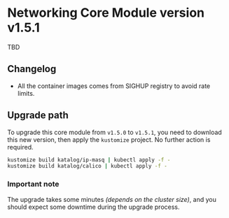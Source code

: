 # Networking Core Module version v1.5.1

TBD

## Changelog

- All the container images comes from SIGHUP registry to avoid rate limits.

## Upgrade path

To upgrade this core module from `v1.5.0` to `v1.5.1`, you need to download this new version, then apply the
`kustomize` project. No further action is required.

```bash
kustomize build katalog/ip-masq | kubectl apply -f -
kustomize build katalog/calico | kubectl apply -f -
```

### Important note

The upgrade takes some minutes *(depends on the cluster size)*,
and you should expect some downtime during the upgrade process.
